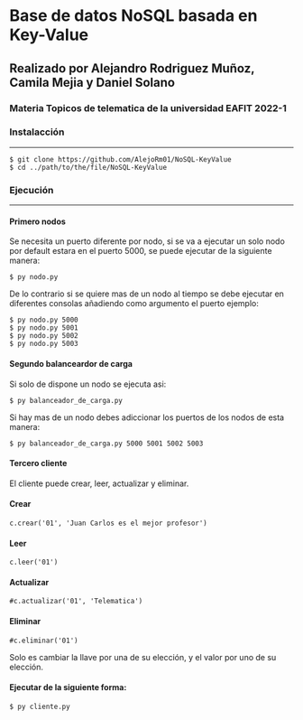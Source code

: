 # Base de datos NoSQL basada en Key-Value

## Realizado por Alejandro Rodriguez Muñoz, Camila Mejia y Daniel Solano 

### Materia Topicos de telematica de la universidad EAFIT 2022-1

### Instalacción
***
```
$ git clone https://github.com/AlejoRm01/NoSQL-KeyValue
$ cd ../path/to/the/file/NoSQL-KeyValue
```
### Ejecución
***
#### Primero nodos
Se necesita un puerto diferente por nodo, si se va a ejecutar un solo nodo por default estara en el
puerto 5000, se puede ejecutar de la siguiente manera: 
```
$ py nodo.py
```
De lo contrario si se quiere mas de un nodo al tiempo se debe ejecutar en diferentes consolas añadiendo como argumento el puerto
ejemplo:
```
$ py nodo.py 5000
$ py nodo.py 5001
$ py nodo.py 5002
$ py nodo.py 5003
```
#### Segundo balanceardor de carga
Si solo de dispone un nodo se ejecuta asi:
```
$ py balanceador_de_carga.py
```
Si hay mas de un nodo debes adiccionar los puertos de los nodos de esta manera:
```
$ py balanceador_de_carga.py 5000 5001 5002 5003
```

#### Tercero cliente
El cliente puede crear, leer, actualizar y eliminar.

#### Crear
```
c.crear('01', 'Juan Carlos es el mejor profesor') 
```
#### Leer 
```
c.leer('01')
``` 
#### Actualizar
```
#c.actualizar('01', 'Telematica')
```
#### Eliminar
```
#c.eliminar('01')
```
Solo es cambiar la llave por una de su elección, y el valor por uno de su elección.
#### Ejecutar de la siguiente forma:
```
$ py cliente.py 
```
